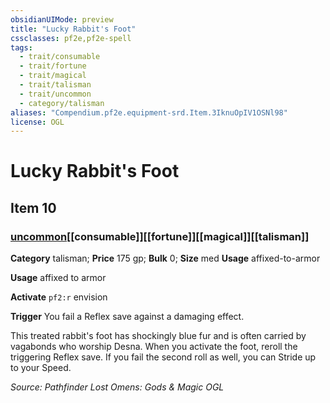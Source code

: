 ```yaml
---
obsidianUIMode: preview
title: "Lucky Rabbit's Foot"
cssclasses: pf2e,pf2e-spell
tags:
  - trait/consumable
  - trait/fortune
  - trait/magical
  - trait/talisman
  - trait/uncommon
  - category/talisman
aliases: "Compendium.pf2e.equipment-srd.Item.3IknuOpIV1OSNl98"
license: OGL
---
```

# Lucky Rabbit's Foot
## Item 10
### [uncommon](uncommon "Uncommon Rarity Trait")[[consumable]][[fortune]][[magical]][[talisman]]

**Category** talisman; 
**Price** 175 gp; 
**Bulk** 0; **Size** med
**Usage** affixed-to-armor

**Usage** affixed to armor

**Activate** `pf2:r` envision

**Trigger** You fail a Reflex save against a damaging effect.

This treated rabbit's foot has shockingly blue fur and is often carried by vagabonds who worship Desna. When you activate the foot, reroll the triggering Reflex save. If you fail the second roll as well, you can Stride up to your Speed.

*Source: Pathfinder Lost Omens: Gods & Magic*
*OGL*